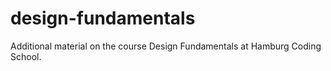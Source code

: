 # design-fundamentals
Additional material on the course Design Fundamentals at Hamburg Coding School.

